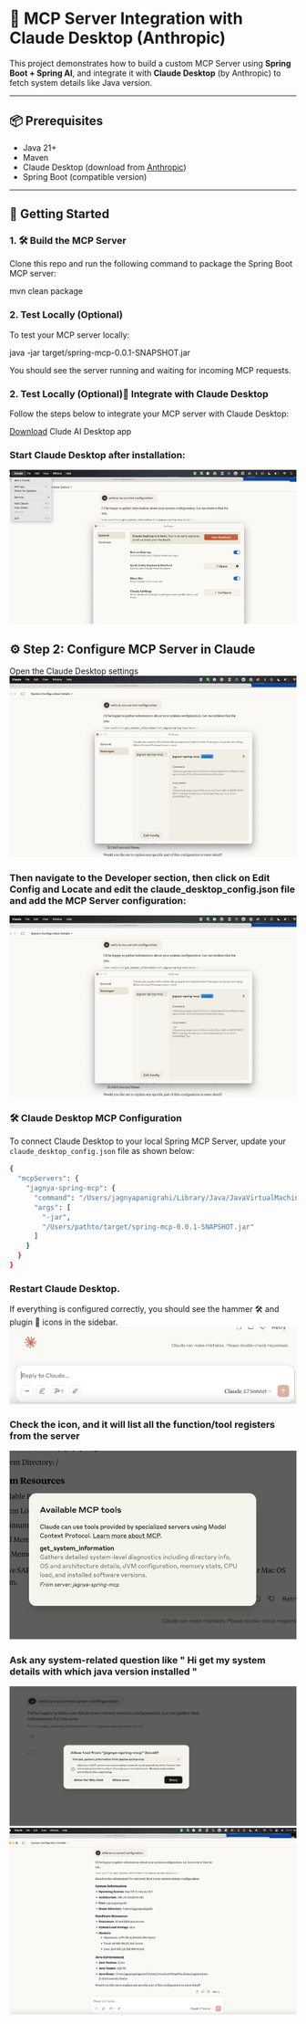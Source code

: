 # 🔌 MCP Server Integration with Claude Desktop (Anthropic)

This project demonstrates how to build a custom MCP Server using **Spring Boot + Spring AI**, and integrate it with **Claude Desktop** (by Anthropic) to fetch system details like Java version.

---

## 📦 Prerequisites

- Java 21+
- Maven
- Claude Desktop (download from [Anthropic](https://www.anthropic.com))
- Spring Boot (compatible version)

---

## 🧰 Getting Started

### 1. 🛠️ Build the MCP Server

Clone this repo and run the following command to package the Spring Boot MCP server:


mvn clean package


###  2. Test Locally (Optional)

To test your MCP server locally:

java -jar target/spring-mcp-0.0.1-SNAPSHOT.jar

You should see the server running and waiting for incoming MCP requests.

###  2.  Test Locally (Optional)🧩 Integrate with Claude Desktop
Follow the steps below to integrate your MCP server with Claude Desktop:

[Download](https://claude.ai/download) Clude AI Desktop app 

### Start Claude Desktop after installation:
![Claude APP](Claude/1Claude.png)

## ⚙️ Step 2: Configure MCP Server in Claude

Open the Claude Desktop settings 
![Go To Setting](Claude/2setting.png)

### Then navigate to the Developer section, then click on Edit Config and Locate and edit the claude_desktop_config.json file and add the MCP Server configuration:

![Select Developer](Claude/3developer.png)




### 🛠 Claude Desktop MCP Configuration

To connect Claude Desktop to your local Spring MCP Server, update your `claude_desktop_config.json` file as shown below:

```bash
{
  "mcpServers": {
    "jagnya-spring-mcp": {
      "command": "/Users/jagnyapanigrahi/Library/Java/JavaVirtualMachines/sapmachine-21.0.6/Contents/Home/bin/java",
      "args": [
        "-jar",
        "/Users/pathto/target/spring-mcp-0.0.1-SNAPSHOT.jar"
      ]
    }
  }
}
```

### Restart Claude Desktop.

If everything is configured correctly, you should see the hammer 🛠️ and plugin 🔌 icons in the sidebar.
![Claude APP](Claude/5hammer.png)

### Check the icon, and it will list all the function/tool registers from the  server 

![Claude APP](Claude/4Tool.png)

### Ask any system-related question like " Hi get my system details with which java version installed "

![Claude APP](Claude/6allow.png) ![Claude APP](Claude/7result.png)

